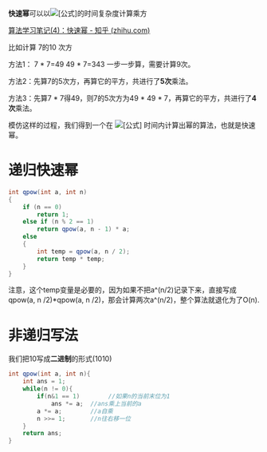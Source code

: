 **快速幂**可以以![[公式]](https://www.zhihu.com/equation?tex=O%28%5Clog+n%29)的时间复杂度计算乘方

[算法学习笔记(4)：快速幂 - 知乎 (zhihu.com)](https://zhuanlan.zhihu.com/p/95902286)

比如计算 7的10 次方

方法1： 7 * 7=49  49 * 7=343 一步一步算，需要计算9次。

方法2：先算7的5次方，再算它的平方，共进行了**5次**乘法。

方法3：先算7 * 7得49，则7的5次方为49 * 49 * 7，再算它的平方，共进行了**4次**乘法。

模仿这样的过程，我们得到一个在 ![[公式]](https://www.zhihu.com/equation?tex=O%28%5Clog+n%29) 时间内计算出幂的算法，也就是快速幂。



# 递归快速幂

```java
int qpow(int a, int n)
{
    if (n == 0)
        return 1;
    else if (n % 2 == 1)
        return qpow(a, n - 1) * a;
    else
    {
        int temp = qpow(a, n / 2);
        return temp * temp;
    }
}
```

注意，这个temp变量是必要的，因为如果不把a^(n/2)记录下来，直接写成qpow(a, n /2)*qpow(a, n /2)，那会计算两次a^(n/2)，整个算法就退化为了O(n).



# 非递归写法

我们把10写成**二进制**的形式(1010)

```java
int qpow(int a, int n){
    int ans = 1;
    while(n != 0){
        if(n&1 == 1)        //如果n的当前末位为1
            ans *= a;  //ans乘上当前的a
        a *= a;        //a自乘
        n >>= 1;       //n往右移一位
    }
    return ans;
}
```

